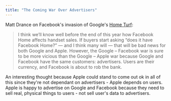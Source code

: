 ```yaml
---
title: "The Coming War Over Advertisers"
---
```

<p>Matt Drance on Facebook's invasion of Google's <a href="https://www.appleoutsider.com/2013/04/05/home-turf/">Home Turf</a>:</p>
<blockquote><p>
  I think we’ll know well before the end of this year how Facebook Home affects handset sales. If buyers start asking “does it have Facebook Home?” — and I think many will — that will be bad news for both Google and Apple. However, the Google – Facebook war is sure to be more vicious than the Google – Apple war because Google and Facebook have the same customers: advertisers. Users are their currency, and Facebook is about to rob the bank.
</p></blockquote>
<p>An interesting thought because Apple could stand to come out ok in all of this since they're not dependant on advertisers - Apple depends on users. Apple is happy to advertise on Google and Facebook because they need to sell real, physical things to users - not sell user's data to advertisers.</p>
